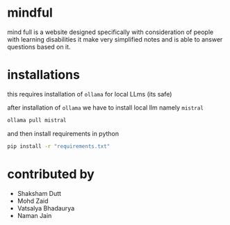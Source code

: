 # mindful
mind full is a website designed specifically with consideration of people with learning disabilities
it make very simplified notes and is able to answer questions based on it.

# installations
this requires installation of `ollama` for local LLms (its safe)

after installation of `ollama` we have to install local llm namely `mistral`
```cmd
ollama pull mistral
```

and then install requirements in python
```cmd
pip install -r "requirements.txt"
```

# contributed by
* Shaksham Dutt
* Mohd Zaid
* Vatsalya Bhadaurya
* Naman Jain
